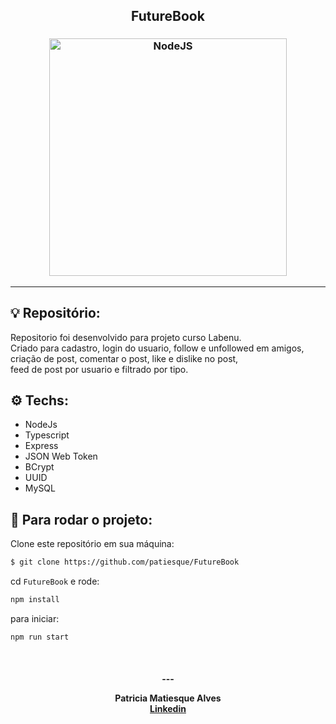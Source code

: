 <h2 align="center">
   FutureBook
</h2>

<h3 align="center">
  <img alt="NodeJS"
    src="https://www.opus-software.com.br/wp-content/uploads/2018/09/nodejs.jpg" width="380px"/>
</h3>
<hr/>

## 💡 Repositório:

Repositorio foi desenvolvido para projeto curso Labenu.<br/>
Criado para cadastro, login do usuario, follow e unfollowed em amigos, <br/>
criação de post, comentar o post, like e dislike no post, <br/>
feed de post por usuario e filtrado por tipo.

## ⚙️ Techs:
- NodeJs 
- Typescript 
- Express 
- JSON Web Token
- BCrypt
- UUID
- MySQL

## 🏁 Para rodar o projeto:

Clone este repositório em sua máquina:

```bash
$ git clone https://github.com/patiesque/FutureBook
```

cd `FutureBook` e rode:

```bash
npm install
```

para iniciar:

```bash
npm run start
```

<br/>

<h4 align="center">
  ---

Patricia Matiesque Alves <br/>
[Linkedin](https://www.linkedin.com/in/patricia-matiesque/)
</h4>

<br/>